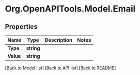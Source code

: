 
# Org.OpenAPITools.Model.Email

## Properties

Name | Type | Description | Notes
------------ | ------------- | ------------- | -------------
**Type** | **string** |  | 
**Value** | **string** |  | 

[[Back to Model list]](../README.md#documentation-for-models)
[[Back to API list]](../README.md#documentation-for-api-endpoints)
[[Back to README]](../README.md)

